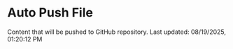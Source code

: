 # Auto Push File

Content that will be pushed to GitHub repository.
Last updated: 08/19/2025, 01:20:12 PM